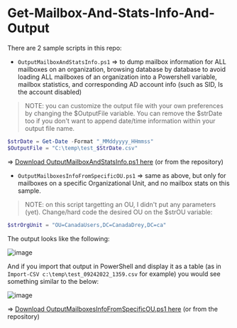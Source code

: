 # Get-Mailbox-And-Stats-Info-And-Output

There are 2 sample scripts in this repo:

- ```OutputMailboxAndStatsInfo.ps1``` => to dump mailbox information for ALL mailboxes on an organization, browsing database by database to avoid loading ALL mailboxes of an organization into a Powershell variable, mailbox statistics, and corresponding AD account info (such as SID, Is the account disabled)
> NOTE: you can customize the output file with your own preferences by changing the $OutputFile variable. You can remove the $strDate too if you don't want to append date/time information within your output file name.

```powershell
$strDate = Get-Date -Format "_MMddyyyy_HHmmss"
$OutputFile = "C:\temp\test_$StrDate.csv"
```

=> [Download OutputMailboxAndStatsInfo.ps1 here](https://raw.githubusercontent.com/SammyKrosoft/Get-Mailbox-And-Stats-Info-And-Output/main/OutputMailboxAndStatsInfo.ps1) (or from the repository)

- ```OutputMailboxesInfoFromSpecificOU.ps1``` => same as above, but only for mailboxes on a specific Organizational Unit, and no mailbox stats on this sample.
> NOTE: on this script targetting an OU, I didn't put any parameters (yet). Change/hard code the desired OU on the $strOU variable: 

```powershell
$strOrgUnit = "OU=CanadaUsers,DC=CanadaDrey,DC=ca"
```

The output looks like the following:

![image](https://user-images.githubusercontent.com/33433229/192116263-b3ab06c0-2cdc-4b44-ba8c-f34615ca6c85.png)

And if you import that output in PowerShell and display it as a table (as in ```Import-CSV c:\temp\test_09242022_1359.csv``` for example) you would see something similar to the below:

![image](https://user-images.githubusercontent.com/33433229/192116312-20fd832a-73e1-4c20-8f34-d3f3fd71e13c.png)


=> [Download OutputMailboxesInfoFromSpecificOU.ps1 here](https://raw.githubusercontent.com/SammyKrosoft/Get-Mailbox-And-Stats-Info-And-Output/main/OutputMailboxesInfoFromSpecificOU.ps1) (or from the repository)
